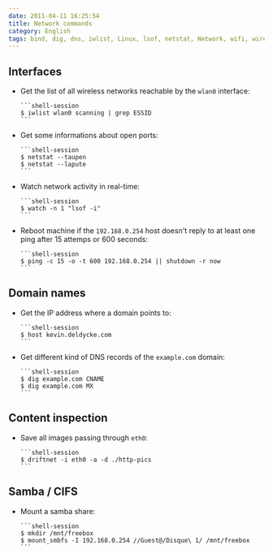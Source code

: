 ```yaml
---
date: 2011-04-11 16:25:54
title: Network commands
category: English
tags: bind, dig, dns, iwlist, Linux, lsof, netstat, Network, wifi, wireless, driftnet, images, smb, samba, cifs
---
```


## Interfaces

  * Get the list of all wireless networks reachable by the `wlan0` interface:

        ```shell-session
        $ iwlist wlan0 scanning | grep ESSID
        ```

  * Get some informations about open ports:

        ```shell-session
        $ netstat --taupen
        $ netstat --lapute
        ```

  * Watch network activity in real-time:

        ```shell-session
        $ watch -n 1 "lsof -i"
        ```

  * Reboot machine if the `192.168.0.254` host doesn't reply to at least one ping after 15 attemps or 600 seconds:

        ```shell-session
        $ ping -c 15 -o -t 600 192.168.0.254 || shutdown -r now
        ```


## Domain names

  * Get the IP address where a domain points to:

        ```shell-session
        $ host kevin.deldycke.com
        ```

  * Get different kind of DNS records of the `example.com` domain:

        ```shell-session
        $ dig example.com CNAME
        $ dig example.com MX
        ```


## Content inspection

  * Save all images passing through `eth0`:

        ```shell-session
        $ driftnet -i eth0 -a -d ./http-pics
        ```


## Samba / CIFS

  * Mount a samba share:

        ```shell-session
        $ mkdir /mnt/freebox
        $ mount_smbfs -I 192.168.0.254 //Guest@/Disque\ 1/ /mnt/freebox
        ```
